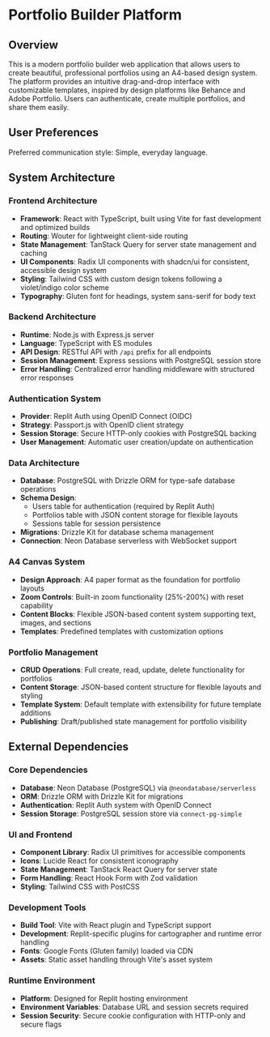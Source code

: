 # Portfolio Builder Platform

## Overview

This is a modern portfolio builder web application that allows users to create beautiful, professional portfolios using an A4-based design system. The platform provides an intuitive drag-and-drop interface with customizable templates, inspired by design platforms like Behance and Adobe Portfolio. Users can authenticate, create multiple portfolios, and share them easily.

## User Preferences

Preferred communication style: Simple, everyday language.

## System Architecture

### Frontend Architecture
- **Framework**: React with TypeScript, built using Vite for fast development and optimized builds
- **Routing**: Wouter for lightweight client-side routing
- **State Management**: TanStack Query for server state management and caching
- **UI Components**: Radix UI components with shadcn/ui for consistent, accessible design system
- **Styling**: Tailwind CSS with custom design tokens following a violet/indigo color scheme
- **Typography**: Gluten font for headings, system sans-serif for body text

### Backend Architecture
- **Runtime**: Node.js with Express.js server
- **Language**: TypeScript with ES modules
- **API Design**: RESTful API with `/api` prefix for all endpoints
- **Session Management**: Express sessions with PostgreSQL session store
- **Error Handling**: Centralized error handling middleware with structured error responses

### Authentication System
- **Provider**: Replit Auth using OpenID Connect (OIDC)
- **Strategy**: Passport.js with OpenID client strategy
- **Session Storage**: Secure HTTP-only cookies with PostgreSQL backing
- **User Management**: Automatic user creation/update on authentication

### Data Architecture
- **Database**: PostgreSQL with Drizzle ORM for type-safe database operations
- **Schema Design**: 
  - Users table for authentication (required by Replit Auth)
  - Portfolios table with JSON content storage for flexible layouts
  - Sessions table for session persistence
- **Migrations**: Drizzle Kit for database schema management
- **Connection**: Neon Database serverless with WebSocket support

### A4 Canvas System
- **Design Approach**: A4 paper format as the foundation for portfolio layouts
- **Zoom Controls**: Built-in zoom functionality (25%-200%) with reset capability
- **Content Blocks**: Flexible JSON-based content system supporting text, images, and sections
- **Templates**: Predefined templates with customization options

### Portfolio Management
- **CRUD Operations**: Full create, read, update, delete functionality for portfolios
- **Content Storage**: JSON-based content structure for flexible layouts and styling
- **Template System**: Default template with extensibility for future template additions
- **Publishing**: Draft/published state management for portfolio visibility

## External Dependencies

### Core Dependencies
- **Database**: Neon Database (PostgreSQL) via `@neondatabase/serverless`
- **ORM**: Drizzle ORM with Drizzle Kit for migrations
- **Authentication**: Replit Auth system with OpenID Connect
- **Session Storage**: PostgreSQL session store via `connect-pg-simple`

### UI and Frontend
- **Component Library**: Radix UI primitives for accessible components
- **Icons**: Lucide React for consistent iconography
- **State Management**: TanStack React Query for server state
- **Form Handling**: React Hook Form with Zod validation
- **Styling**: Tailwind CSS with PostCSS

### Development Tools
- **Build Tool**: Vite with React plugin and TypeScript support
- **Development**: Replit-specific plugins for cartographer and runtime error handling
- **Fonts**: Google Fonts (Gluten family) loaded via CDN
- **Assets**: Static asset handling through Vite's asset system

### Runtime Environment
- **Platform**: Designed for Replit hosting environment
- **Environment Variables**: Database URL and session secrets required
- **Session Security**: Secure cookie configuration with HTTP-only and secure flags